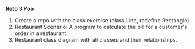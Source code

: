 **Reto 3 Poo**
1. Create a repo with the class exercise (class Line, redefine Rectangle)
2. Restaurant Scenario: A program to calculate the bill for a customer's order in a restaurant.
3. Restaurant class diagram with all classes and their relationships.
